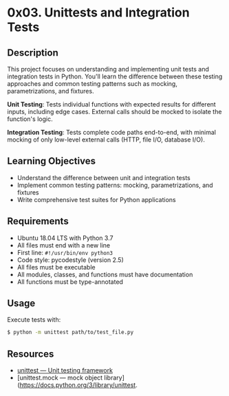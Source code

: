 # 0x03. Unittests and Integration Tests

## Description

This project focuses on understanding and implementing unit tests and integration tests in Python. You'll learn the difference between these testing approaches and common testing patterns such as mocking, parametrizations, and fixtures.

**Unit Testing**: Tests individual functions with expected results for different inputs, including edge cases. External calls should be mocked to isolate the function's logic.

**Integration Testing**: Tests complete code paths end-to-end, with minimal mocking of only low-level external calls (HTTP, file I/O, database I/O).

## Learning Objectives

- Understand the difference between unit and integration tests
- Implement common testing patterns: mocking, parametrizations, and fixtures
- Write comprehensive test suites for Python applications

## Requirements

- Ubuntu 18.04 LTS with Python 3.7
- All files must end with a new line
- First line: `#!/usr/bin/env python3`
- Code style: pycodestyle (version 2.5)
- All files must be executable
- All modules, classes, and functions must have documentation
- All functions must be type-annotated

## Usage

Execute tests with:
```bash
$ python -m unittest path/to/test_file.py
```

## Resources

- [unittest — Unit testing framework](https://docs.python.org/3/library/unittest.html)
- [unittest.mock — mock object library](https://docs.python.org/3/library/unittest.
